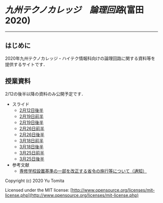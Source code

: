 # *九州テクノカレッジ　論理回路*(富田2020)
***
## はじめに
2020年九州テクノカレッジ・ハイテク情報科向けの論理回路に関する資料等を提供するサイトです．
## 授業資料
2/12の後半以降の資料のみ公開予定です．

- スライド
    - [2月12日後半](https://www.dropbox.com/s/ytqq2k5z9hd8hz6/200212b.pdf)
    - [2月19日前半](https://www.dropbox.com/s/wlshuvalvedbh1g/200219a.pdf)
    - [2月19日後半](https://www.dropbox.com/s/hhxwycld0x0le4d/200219b.pdf)
    - [2月26日前半](https://www.dropbox.com/s/xhxd60qtwg6scqz/200226a.pdf)
    - [2月26日後半](https://www.dropbox.com/s/l8wjvgq8q0cp929/200226b.pdf)
    - [3月18日前半](https://www.dropbox.com/s/6pynw7l3zv57wuk/200318a.pdf)
    - [3月18日後半](https://www.dropbox.com/s/4zeuhecav2szhpg/200318b.pdf)
    - [3月25日前半](https://www.dropbox.com/s/dplk8qh541ehj2g/200325a.pdf)
    - [3月25日後半](https://www.dropbox.com/s/4bpfvpm9ouuyno5/200325b.pdf)
- 参考文献
    - [専修学校設置基準の一部を改正する省令の施行等について（通知）](https://www.mext.go.jp/a_menu/shougai/senshuu/06032207.htm)

Copyright (c) 2020 Yu Tomita

Licensed under the MIT license:
  [http://www.opensource.org/licenses/mit-license.php](http://www.opensource.org/licenses/mit-license.php)

